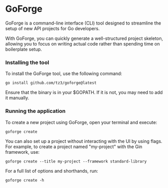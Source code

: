 # GoForge
GoForge is a command-line interface (CLI) tool designed to streamline the setup of new API projects for Go developers. 

With GoForge, you can quickly generate a well-structured project skeleton, allowing you to focus on writing actual code rather than spending time on boilerplate setup.


### Installing the tool

To install the GoForge tool, use the following command:

```
go install github.com/tz3/goforge@latest
```

Ensure that the binary is in your $GOPATH. If it is not, you may need to add it manually.

### Running the application

To create a new project using GoForge, open your terminal and execute:

```
goforge create
```

You can also set up a project without interacting with the UI by using flags. For example, to create a project named "my-project" with the Gin framework, use:

```
goforge create --title my-project --framework standard-library
```

For a full list of options and shorthands, run:

```
goforge create -h
```
